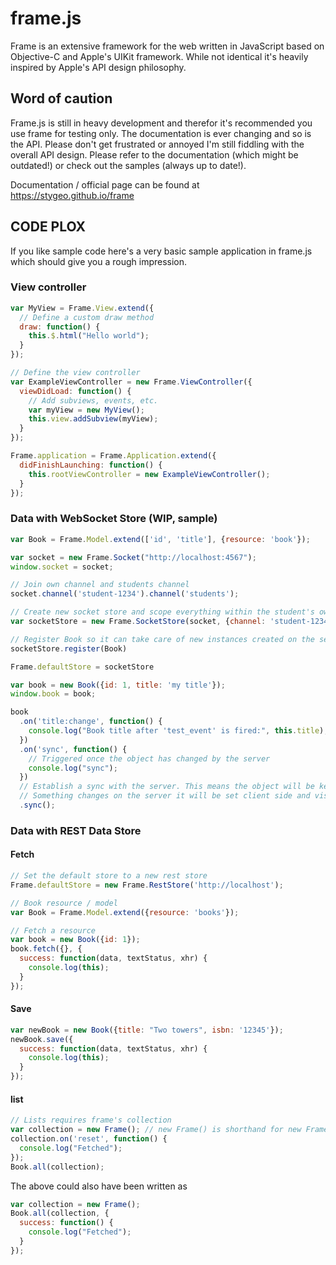 # frame.js

Frame is an extensive framework for the web written in JavaScript based on Objective-C
and Apple's UIKit framework. While not identical it's heavily inspired by Apple's API
design philosophy.

## Word of caution

Frame.js is still in heavy development and therefor it's recommended you
use frame for testing only. The documentation is ever changing and so
is the API. Please don't get frustrated or annoyed I'm still fiddling
with the overall API design. Please refer to the documentation (which
might be outdated!) or check out the samples (always up to date!).

Documentation / official page can be found at https://stygeo.github.io/frame

## CODE PLOX

If you like sample code here's a very basic sample application in
frame.js which should give you a rough impression.

### View controller

```javascript
var MyView = Frame.View.extend({
  // Define a custom draw method
  draw: function() {
    this.$.html("Hello world");
  }
});

// Define the view controller
var ExampleViewController = new Frame.ViewController({
  viewDidLoad: function() {
    // Add subviews, events, etc.
    var myView = new MyView();
    this.view.addSubview(myView);
  }
});

Frame.application = Frame.Application.extend({
  didFinishLaunching: function() {
    this.rootViewController = new ExampleViewController();
  }
});
```

### Data with WebSocket Store (WIP, sample)
```javascript
var Book = Frame.Model.extend(['id', 'title'], {resource: 'book'});

var socket = new Frame.Socket("http://localhost:4567");
window.socket = socket;

// Join own channel and students channel
socket.channel('student-1234').channel('students');

// Create new socket store and scope everything within the student's own channel
var socketStore = new Frame.SocketStore(socket, {channel: 'student-1234'});

// Register Book so it can take care of new instances created on the server
socketStore.register(Book)

Frame.defaultStore = socketStore

var book = new Book({id: 1, title: 'my title'});
window.book = book;

book
  .on('title:change', function() {
    console.log("Book title after 'test_event' is fired:", this.title);
  })
  .on('sync', function() {
    // Triggered once the object has changed by the server
    console.log("sync");
  })
  // Establish a sync with the server. This means the object will be kept in sync at all times.
  // Something changes on the server it will be set client side and visa versa
  .sync();
```

### Data with REST Data Store

#### Fetch

```javascript
// Set the default store to a new rest store
Frame.defaultStore = new Frame.RestStore('http://localhost');

// Book resource / model
var Book = Frame.Model.extend({resource: 'books'});

// Fetch a resource
var book = new Book({id: 1});
book.fetch({}, {
  success: function(data, textStatus, xhr) {
    console.log(this);
  }
});
```

#### Save

```javascript
var newBook = new Book({title: "Two towers", isbn: '12345'});
newBook.save({
  success: function(data, textStatus, xhr) {
    console.log(this);
  }
});
```

#### list

```javascript
// Lists requires frame's collection
var collection = new Frame(); // new Frame() is shorthand for new Frame.Collection()
collection.on('reset', function() {
  console.log("Fetched");
});
Book.all(collection);
```

The above could also have been written as

```javascript
var collection = new Frame();
Book.all(collection, {
  success: function() {
    console.log("Fetched"); 
  }
});
```
